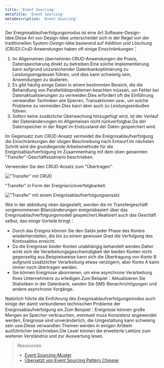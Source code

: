 ```yaml
---
title: 'Event Sourcing'
metaTitle: 'Event Sourcing'
metaDescription: 'Event Sourcing'
---
```


Der Ereignisablaufverfolgungsmodus ist eine Art Software-Design-Idee.Diese Art von Design-Idee unterscheidet sich in der Regel von der traditionellen System-Design-Idee basierend auf Addition und Löschung (CRUD).CruD-Anwendungen haben oft einige Einschränkungen：

1. Im Allgemeinen übernehmen CRUD-Anwendungen die Praxis, Datenspeicherung direkt zu betreiben.Eine solche Implementierung kann aufgrund unzureichender Datenbankoptimierung zu Leistungsengpässen führen, und dies kann schwierig sein, Anwendungen zu skalieren.
2. Es gibt häufig einige Daten in einem bestimmten Bereich, die die Behandlung von Parallelitätsproblemen beachten müssen, um Fehler bei Datenaktualisierungen zu vermeiden.Dies erfordert oft die Einführung verwandter Techniken wie Sperren, Transaktionen usw., um solche Probleme zu vermeiden.Dies kann aber auch zu Leistungseinbußen führen.
3. Sofern keine zusätzliche Überwachung hinzugefügt wird, ist der Verlauf der Datenänderungen im Allgemeinen nicht rückverfolgbar.Da der Datenspeicher in der Regel im Endzustand der Daten gespeichert wird.

Im Gegensatz zum CRUD-Ansatz vermeidet die Ereignisablaufverfolgung die Einschränkungen der obigen Beschreibung nach Entwurf.Im nächsten Schritt wird die grundlegende Arbeitsmethode für die Ereignisablaufverfolgung im Zusammenhang mit dem oben genannten "Transfer"-Geschäftsszenario beschrieben.

Verwenden Sie den CRUD-Ansatz zum "Übertragen".

!["Transfer" mit CRUD](/images/20190226-006.gif)

"Transfer" in Form der Ereignisrückverfolgbarkeit.

!["Transfer" mit einem Ereignisablaufverfolgungsansatz](/images/20190227-001.gif)

Wie in der abbildung oben dargestellt, werden die im Transfergeschäft vorgenommenen Bilanzänderungen ereignisbasiert über das Ereignisablaufverfolgungsmodell gespeichert.Realisiert auch das Geschäft selbst, das einige Vorteile bringt：

- Durch das Ereignis können Sie den Saldo jeder Phase des Kontos wiederherstellen, die bis zu einem gewissen Grad die Verfolgung des Kontosaldos erreicht.
- Da die Ereignisse beider Konten unabhängig behandelt werden.Daher wirkt sich die Verarbeitungsgeschwindigkeit der beiden Konten nicht gegenseitig aus.Beispielsweise kann sich die Übertragung von Konto B aufgrund zusätzlicher Verarbeitung etwas verzögern, aber Konto A kann immer noch übertragen werden.
- Sie können Ereignisse abonnieren, um eine asynchrone Verarbeitung Ihres Unternehmens zu erledigen.Zum Beispiel：Aktualisieren Sie Statistiken in der Datenbank, senden Sie SMS-Benachrichtigungen und andere asynchrone Vorgänge.

Natürlich führte die Einführung des Ereignisablaufverfolgungsmodus auch einige der damit verbundenen technischen Probleme der Ereignisablaufverfolgung ein.Zum Beispiel：Ereignisse können große Mengen an Speicher verbrauchen, eventuell muss Konsistenz angewendet werden, Ereignisse sind unveränderlich, die Umgestaltung kann schwierig sein usw.Diese verwandten Themen werden in einigen Artikeln ausführlicher beschrieben.Die Leser können die erweiterte Lektüre zum weiteren Verständnis und zur Auswertung lesen.

> Ressourcen
> 
> - [Event Sourcing-Muster](https://docs.microsoft.com/en-us/previous-versions/msp-n-p/dn589792%28v%3dpandp.10%29)
> - [Übersetzt von Event Sourcing Pattern Chinese](https://www.infoq.cn/article/event-sourcing)
